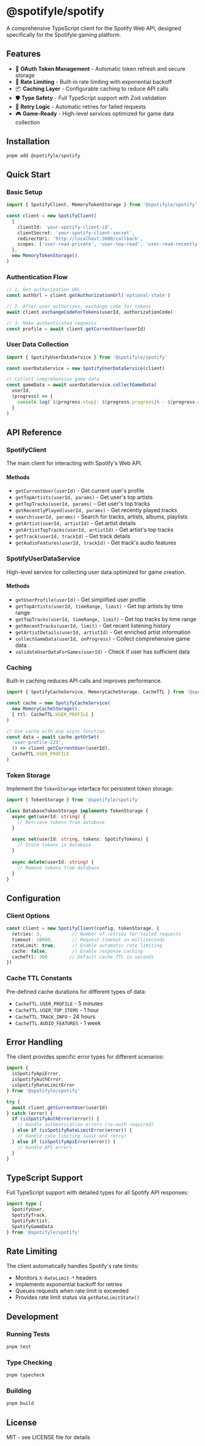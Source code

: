 # @spotifyle/spotify

A comprehensive TypeScript client for the Spotify Web API, designed specifically for the Spotifyle gaming platform.

## Features

- 🔑 **OAuth Token Management** - Automatic token refresh and secure storage
- 🚀 **Rate Limiting** - Built-in rate limiting with exponential backoff
- 📦 **Caching Layer** - Configurable caching to reduce API calls
- 🛡️ **Type Safety** - Full TypeScript support with Zod validation
- 🔄 **Retry Logic** - Automatic retries for failed requests
- 🎮 **Game-Ready** - High-level services optimized for game data collection

## Installation

```bash
pnpm add @spotifyle/spotify
```

## Quick Start

### Basic Setup

```typescript
import { SpotifyClient, MemoryTokenStorage } from '@spotifyle/spotify'

const client = new SpotifyClient(
  {
    clientId: 'your-spotify-client-id',
    clientSecret: 'your-spotify-client-secret',
    redirectUri: 'http://localhost:3000/callback',
    scopes: ['user-read-private', 'user-top-read', 'user-read-recently-played']
  },
  new MemoryTokenStorage()
)
```

### Authentication Flow

```typescript
// 1. Get authorization URL
const authUrl = client.getAuthorizationUrl('optional-state')

// 2. After user authorizes, exchange code for tokens
await client.exchangeCodeForTokens(userId, authorizationCode)

// 3. Make authenticated requests
const profile = await client.getCurrentUser(userId)
```

### User Data Collection

```typescript
import { SpotifyUserDataService } from '@spotifyle/spotify'

const userDataService = new SpotifyUserDataService(client)

// Collect comprehensive game data
const gameData = await userDataService.collectGameData(
  userId,
  (progress) => {
    console.log(`${progress.step}: ${progress.progress}% - ${progress.message}`)
  }
)
```

## API Reference

### SpotifyClient

The main client for interacting with Spotify's Web API.

#### Methods

- `getCurrentUser(userId)` - Get current user's profile
- `getTopArtists(userId, params)` - Get user's top artists
- `getTopTracks(userId, params)` - Get user's top tracks
- `getRecentlyPlayed(userId, params)` - Get recently played tracks
- `search(userId, params)` - Search for tracks, artists, albums, playlists
- `getArtist(userId, artistId)` - Get artist details
- `getArtistTopTracks(userId, artistId)` - Get artist's top tracks
- `getTrack(userId, trackId)` - Get track details
- `getAudioFeatures(userId, trackId)` - Get track's audio features

### SpotifyUserDataService

High-level service for collecting user data optimized for game creation.

#### Methods

- `getUserProfile(userId)` - Get simplified user profile
- `getTopArtists(userId, timeRange, limit)` - Get top artists by time range
- `getTopTracks(userId, timeRange, limit)` - Get top tracks by time range
- `getRecentTracks(userId, limit)` - Get recent listening history
- `getArtistDetails(userId, artistId)` - Get enriched artist information
- `collectGameData(userId, onProgress)` - Collect comprehensive game data
- `validateUserDataForGames(userId)` - Check if user has sufficient data

### Caching

Built-in caching reduces API calls and improves performance.

```typescript
import { SpotifyCacheService, MemoryCacheStorage, CacheTTL } from '@spotifyle/spotify'

const cache = new SpotifyCacheService(
  new MemoryCacheStorage(),
  { ttl: CacheTTL.USER_PROFILE }
)

// Use cache with any async function
const data = await cache.getOrSet(
  'user-profile-123',
  () => client.getCurrentUser(userId),
  CacheTTL.USER_PROFILE
)
```

### Token Storage

Implement the `TokenStorage` interface for persistent token storage:

```typescript
import { TokenStorage } from '@spotifyle/spotify'

class DatabaseTokenStorage implements TokenStorage {
  async get(userId: string) {
    // Retrieve tokens from database
  }
  
  async set(userId: string, tokens: SpotifyTokens) {
    // Store tokens in database
  }
  
  async delete(userId: string) {
    // Remove tokens from database
  }
}
```

## Configuration

### Client Options

```typescript
const client = new SpotifyClient(config, tokenStorage, {
  retries: 3,           // Number of retries for failed requests
  timeout: 10000,       // Request timeout in milliseconds
  rateLimit: true,      // Enable automatic rate limiting
  cache: false,         // Enable response caching
  cacheTtl: 300        // Default cache TTL in seconds
})
```

### Cache TTL Constants

Pre-defined cache durations for different types of data:

- `CacheTTL.USER_PROFILE` - 5 minutes
- `CacheTTL.USER_TOP_ITEMS` - 1 hour
- `CacheTTL.TRACK_INFO` - 24 hours
- `CacheTTL.AUDIO_FEATURES` - 1 week

## Error Handling

The client provides specific error types for different scenarios:

```typescript
import { 
  isSpotifyApiError, 
  isSpotifyAuthError, 
  isSpotifyRateLimitError 
} from '@spotifyle/spotify'

try {
  await client.getCurrentUser(userId)
} catch (error) {
  if (isSpotifyAuthError(error)) {
    // Handle authentication errors (re-auth required)
  } else if (isSpotifyRateLimitError(error)) {
    // Handle rate limiting (wait and retry)
  } else if (isSpotifyApiError(error)) {
    // Handle API errors
  }
}
```

## TypeScript Support

Full TypeScript support with detailed types for all Spotify API responses:

```typescript
import type { 
  SpotifyUser, 
  SpotifyTrack, 
  SpotifyArtist,
  SpotifyGameData 
} from '@spotifyle/spotify'
```

## Rate Limiting

The client automatically handles Spotify's rate limits:

- Monitors `X-RateLimit-*` headers
- Implements exponential backoff for retries
- Queues requests when rate limit is exceeded
- Provides rate limit status via `getRateLimitState()`

## Development

### Running Tests

```bash
pnpm test
```

### Type Checking

```bash
pnpm typecheck
```

### Building

```bash
pnpm build
```

## License

MIT - see LICENSE file for details